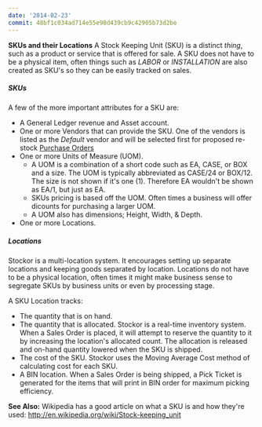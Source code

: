 ```yaml
---
date: '2014-02-23'
commit: 48bf1c034ad714e55e98d439cb9c42905b73d2be
---
```

**SKUs and their Locations**  A Stock Keeping Unit (SKU) is a distinct *thing*, such as a product or service that is offered for sale.  A SKU does not have to be a physical item, often things such as *LABOR* or *INSTALLATION* are also created as SKU's so they can be easily tracked on sales.

##### SKUs

A few of the more important attributes for a SKU are:

 * A General Ledger revenue and Asset account.
 * One or more Vendors that can provide the SKU.  One of the vendors is listed as the *Default* vendor and will be selected first for proposed re-stock [Purchase Orders](purchase-orders)
 * One or more Units of Measure (UOM).
   * A UOM is a combination of a short code such as EA, CASE, or BOX and a size.  The UOM is typically abbreviated as CASE/24 or BOX/12. The size is not shown if it's one (1).  Therefore EA wouldn't be shown as EA/1, but just as EA.
   * SKUs pricing is based off the UOM.  Often times a business will offer dicounts for purchasing a larger UOM.
   * A UOM also has dimensions; Height, Width, & Depth.
 * One or more Locations.

##### Locations

Stockor is a multi-location system.  It encourages setting up separate locations and keeping goods separated by location.  Locations do not have to be a physical location, often times it might make business sense to segregate SKUs by business units or even by processing stage.

A SKU Location tracks:

 * The quantity that is on hand.
 * The quantity that is allocated.  Stockor is a real-time inventory system.  When a Sales Order is placed, it will attempt to reserve the quantity to it by increasing the location's allocated count.  The allocation is released and on-hand quantity lowered when the SKU is shipped.
 * The cost of the SKU.  Stockor uses the Moving Average Cost method of calculating cost for each SKU.
 * A BIN location.  When a Sales Order is being shipped, a Pick Ticket is generated for the items that will print in BIN order for maximum picking efficiency.

**See Also:**  Wikipedia has a good article on what a SKU is and how they're used:  http://en.wikipedia.org/wiki/Stock-keeping_unit
